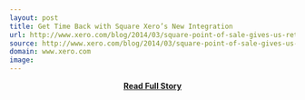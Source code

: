 ```yaml
---
layout: post
title: Get Time Back with Square Xero’s New Integration
url: http://www.xero.com/blog/2014/03/square-point-of-sale-gives-us-retailers-more-time/
source: http://www.xero.com/blog/2014/03/square-point-of-sale-gives-us-retailers-more-time/
domain: www.xero.com
image: 
---
```


<p></p>
<center><p><a href="http://www.xero.com/blog/2014/03/square-point-of-sale-gives-us-retailers-more-time/" style='padding:25px; font-sze:18px; font-weight: bold;'>Read Full Story</a></p></center>
